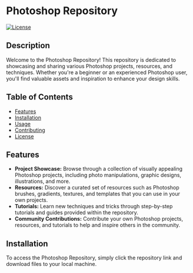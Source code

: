 # Photoshop Repository

[![License](https://img.shields.io/badge/License-MIT-blue.svg)](LICENSE)

## Description

Welcome to the Photoshop Repository! This repository is dedicated to showcasing and sharing various Photoshop projects, resources, and techniques. Whether you're a beginner or an experienced Photoshop user, you'll find valuable assets and inspiration to enhance your design skills.

## Table of Contents

- [Features](#features)
- [Installation](#installation)
- [Usage](#usage)
- [Contributing](#contributing)
- [License](#license)

## Features

- **Project Showcase:** Browse through a collection of visually appealing Photoshop projects, including photo manipulations, graphic designs, illustrations, and more.
- **Resources:** Discover a curated set of resources such as Photoshop brushes, gradients, textures, and templates that you can use in your own projects.
- **Tutorials:** Learn new techniques and tricks through step-by-step tutorials and guides provided within the repository.
- **Community Contributions:** Contribute your own Photoshop projects, resources, and tutorials to help and inspire others in the community.

## Installation

To access the Photoshop Repository, simply click the repository link and download files to your local machine.

